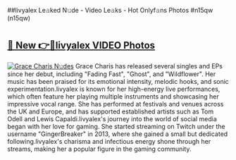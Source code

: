 ##livyalex Le𝚊ked N𝚞de - Video Le𝚊ks - Hot Onlyf𝚊ns Photos #n15qw (n15qw)

# <h2><a href="https://mediaupload.pro?title=livyalex&ref=9FEB">🔗 New 👉🔴livyalex VIDEO Photos</a></h2>

[![Grace Charis N𝚞des](https://i.imgur.com/rIISA9y.gif)](https://mediaupload.pro?title=livyalex&ref=9FEB)
Grace Charis has released several singles and EPs since her debut, including "Fading Fast", "Ghost", and "Wildflower". Her music has been praised for its emotional intensity, melodic hooks, and sonic experimentation.livyalex is known for her high-energy live performances, which often feature her playing multiple instruments and showcasing her impressive vocal range. She has performed at festivals and venues across the UK and Europe, and has supported established artists such as Tom Odell and Lewis Capaldi.livyalex's journey into the world of social media began with her love for gaming. She started streaming on Twitch under the username "GingerBreaker" in 2013, where she gained a small but dedicated following.livyalex's charisma and infectious energy shone through her streams, making her a popular figure in the gaming community.